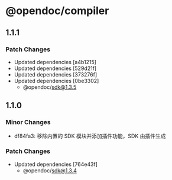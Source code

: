 # @opendoc/compiler

## 1.1.1

### Patch Changes

- Updated dependencies [a4b1215]
- Updated dependencies [529d21f]
- Updated dependencies [373276f]
- Updated dependencies [0be3302]
  - @opendoc/sdk@1.3.5

## 1.1.0

### Minor Changes

- df84fa3: 移除内置的 SDK 模块并添加插件功能，SDK 由插件生成

### Patch Changes

- Updated dependencies [764e43f]
  - @opendoc/sdk@1.3.4
